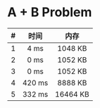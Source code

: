 # A + B Problem

| #          | 时间                           | 内存                           |
|:----------:|:------------------------------:|:------------------------------:|
|1|4 ms|1048 KB|
|2|0 ms|1052 KB|
|3|0 ms|1052 KB|
|4|420 ms|8888 KB|
|5|332 ms|16464 KB|
